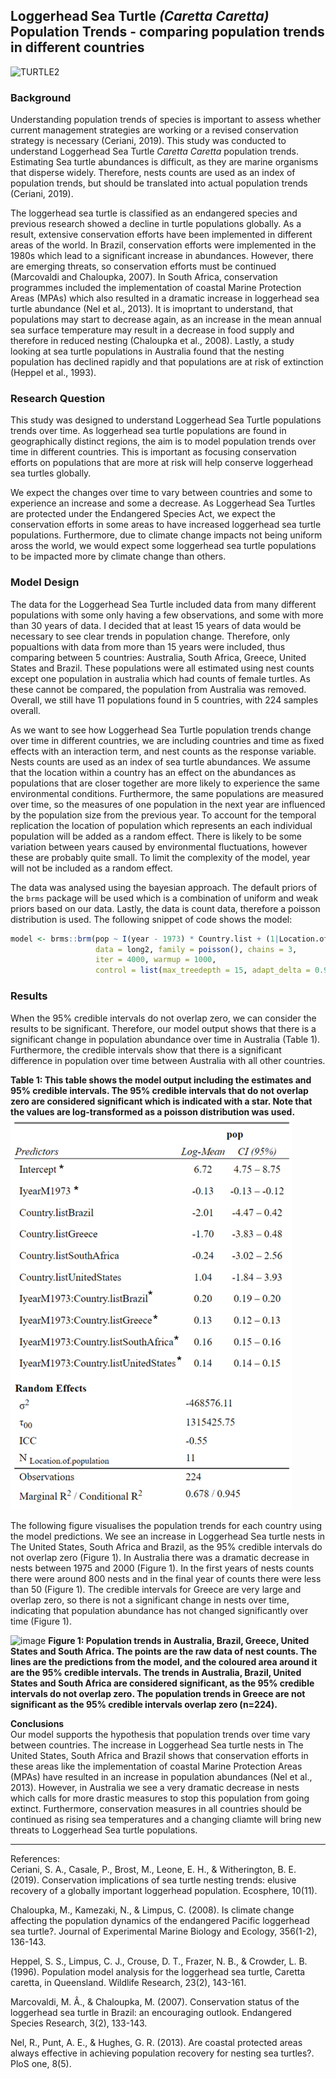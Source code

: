 ## Loggerhead Sea Turtle *(Caretta Caretta)* Population Trends - comparing population trends in different countries

![TURTLE2](https://user-images.githubusercontent.com/114161047/202574149-47722aab-4c87-4e77-973f-e158e2ae566b.png)

### Background    
Understanding population trends of species is important to assess whether current management strategies are working or a revised conservation strategy is necessary (Ceriani, 2019). This study was conducted to understand Loggerhead Sea Turtle *Caretta Caretta* population trends. Estimating Sea turtle abundances is difficult, as they are marine organisms that disperse widely. Therefore, nests counts are used as an index of population trends, but should be translated into actual population trends (Ceriani, 2019).    

The loggerhead sea turtle is classified as an endangered species and previous research showed a decline in turtle populations globally. As a result, extensive conservation efforts have been implemented in different areas of the world. In Brazil, conservation efforts were implemented in the 1980s which lead to a significant increase in abundances. However, there are emerging threats, so conservation efforts must be continued (Marcovaldi and Chaloupka, 2007). In South Africa, conservation programmes included the implementation of coastal Marine Protection Areas (MPAs) which also resulted in a dramatic increase in loggerhead sea turtle abundance (Nel et al., 2013). It is imoprtant to understand, that populations may start to decrease again, as an increase in the mean annual sea surface temperature may result in a decrease in food supply and therefore in reduced nesting (Chaloupka et al., 2008). Lastly, a study looking at sea turtle populations in Australia found that the nesting population has declined rapidly and that populations are at risk of extinction (Heppel et al., 1993).

### Research Question   
This study was designed to understand Loggerhead Sea Turtle populations trends over time. As loggerhead sea turtle populations are found in geographically distinct regions, the aim is to model population trends over time in different countries. This is important as focusing conservation efforts on populations that are more at risk will help conserve loggerhead sea turtles globally.     

We expect the changes over time to vary between countries and some to experience an increase and some a decrease. As Loggerhead Sea Turtles are protected under the Endangered Species Act, we expect the conservation efforts in some areas to have increased loggerhead sea turtle populations. Furthermore, due to climate change impacts not being uniform aross the world, we would expect some loggerhead sea turtle populations to be impacted more by climate change than others.

### Model Design  
The data for the Loggerhead Sea Turtle included data from many different populations with some only having a few observations, and some with more than 30 years of data. I decided that at least 15 years of data would be necessary to see clear trends in population change. Therefore, only popualtions with data from more than 15 years were included, thus comparing between 5 countries: Australia, South Africa, Greece, United States and Brazil. These populations were all estimated using nest counts except one population in australia which had counts of female turtles. As these cannot be compared, the population from Australia was removed. Overall, we still have 11 populations found in 5 countries, with 224 samples overall.   

As we want to see how Loggerhead Sea Turtle population trends change over time in different countries, we are including countries and time as fixed effects with an interaction term, and nest counts as the response variable. Nests counts are used as an index of sea turtle abundances. We assume that the location within a country has an effect on the abundances as populations that are closer together are more likely to experience the same environmental conditions. Furthermore, the same populations are measured over time, so the measures of one population in the next year are influenced by the population size from the previous year. To account for the  temporal replication the location of population which represents an each individual population will be added as a random effect. There is likely to be some variation between years caused by environmental fluctuations, however these are probably quite small. To limit the complexity of the model, year will not be included as a random effect.      

The data was analysed using the bayesian approach. The default priors of the `brms` package will be used which is a combination of uniform and weak priors based on our data. Lastly, the data is count data, therefore a poisson distribution is used. The following snippet of code shows the model:     

```r
model <- brms::brm(pop ~ I(year - 1973) * Country.list + (1|Location.of.population),   # interaction between country and year, location of pop. random effect
                   data = long2, family = poisson(), chains = 3,                       # poisson distribution
                   iter = 4000, warmup = 1000,
                   control = list(max_treedepth = 15, adapt_delta = 0.9))             
```

### Results    
When the 95% credible intervals do not overlap zero, we can consider the results to be significant. Therefore, our model output shows that there is a significant change in population abundance over time in Australia (Table 1). Furthermore, the credible intervals show that there is a significant difference in population over time between Australia with all other countries. 

**Table 1: This table shows the model output including the estimates and 95% credible intervals. The 95% credible intervals that do not overlap zero are considered significant which is indicated with a star. Note that the values are log-transformed as a poisson distribution was used.**     
<img src="table_mod5.png" alt="drawing" width="450"/>


The following figure visualises the population trends for each country using the model predictions. 
We see an increase in Loggerhead Sea turtle nests in The United States, South Africa and Brazil, as the 95% credible intervals do not overlap zero (Figure 1). In Australia there was a dramatic decrease in nests between 1975 and 2000 (Figure 1). In the first years of nests counts there were around 800 nests and in the final year of counts there were less than 50 (Figure 1). The credible intervals for Greece are very large and overlap zero, so there is not a significant change in nests over time, indicating that population abundance has not changed significantly over time (Figure 1). 

![image](https://user-images.githubusercontent.com/114161047/202436317-b452665c-d5fe-48e1-8ffa-28f65f1a42aa.png)
**Figure 1: Population trends in Australia, Brazil, Greece, United States and South Africa. The points are the raw data of nest counts. The lines are the predictions from the model, and the coloured area around it are the 95% credible intervals. The trends in Australia, Brazil, United States and South Africa are considered significant, as the 95% credible intervals do not overlap zero. The population trends in Greece are not significant as the 95% credible intervals overlap zero (n=224).**


**Conclusions**      
Our model supports the hypothesis that population trends over time vary between countries. The increase in Loggerhead Sea turtle nests in The United States, South Africa and Brazil shows that conservation efforts in these areas like the implementation of coastal Marine Protection Areas (MPAs) have resulted in an increase in population abundances (Nel et al., 2013). However, in Australia we see a very dramatic decrease in nests which calls for more drastic measures to stop this population from going extinct. Furthermore, conservation measures in all countries should be continued as rising sea temperatures and a changing cliamte will bring new threats to Loggerhead Sea turtle populations.

***
References:    
Ceriani, S. A., Casale, P., Brost, M., Leone, E. H., & Witherington, B. E. (2019). Conservation implications of sea turtle nesting trends: elusive recovery of a globally important loggerhead population. Ecosphere, 10(11).    

Chaloupka, M., Kamezaki, N., & Limpus, C. (2008). Is climate change affecting the population dynamics of the endangered Pacific loggerhead sea turtle?. Journal of Experimental Marine Biology and Ecology, 356(1-2), 136-143.    
    
Heppel, S. S., Limpus, C. J., Crouse, D. T., Frazer, N. B., & Crowder, L. B. (1996). Population model analysis for the loggerhead sea turtle, Caretta caretta, in Queensland. Wildlife Research, 23(2), 143-161.    

Marcovaldi, M. Â., & Chaloupka, M. (2007). Conservation status of the loggerhead sea turtle in Brazil: an encouraging outlook. Endangered Species Research, 3(2), 133-143.    

Nel, R., Punt, A. E., & Hughes, G. R. (2013). Are coastal protected areas always effective in achieving population recovery for nesting sea turtles?. PloS one, 8(5).
